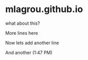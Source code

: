 # mlagrou.github.io

what about this?

More lines here

Now lets add another line 

And another (1:47 PM)
